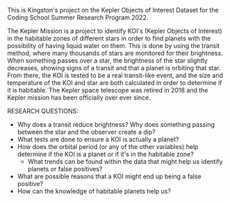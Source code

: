 This is Kingston's project on the Kepler Objects of Interest Dataset for the Coding School Summer Research Program 2022.

The Kepler Mission is a project to identify KOI's (Kepler Objects of Interest) in the habitable zones of different stars in order to find planets with the possibility of having liquid water on them. This is done by using the transit method, where many thousands of stars are monitored for their brightness. When something passes over a star, the brightness of the star slightly decreases, showing signs of a transit and that a planet is orbiting that star. From there, the KOI is tested to be a real transit-like event, and the size and temperature of the KOI and star are both calculated in order to determine if it is habitable.
The Kepler space telescope was retired in 2018 and the Kepler mission has been officially over ever since.


RESEARCH QUESTIONS:
* Why does a transit reduce brightness? Why does something passing between the star and the observer create a dip?
* What tests are done to ensure a KOI is actually a planet?
* How does the orbital period (or any of the other variables) help determine if the KOI is a planet or if it's in the habitable zone?
  + What trends can be found within the data that might help us identify planets or false positives?
* What are possible reasons that a KOI might end up being a false positive?
* How can the knowledge of habitable planets help us?
